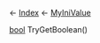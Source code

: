 ← [Index](Api-Index) ← [MyIniValue](VRage.Game.ModAPI.Ingame.Utilities.MyIniValue)

[bool](System.Boolean) TryGetBoolean()